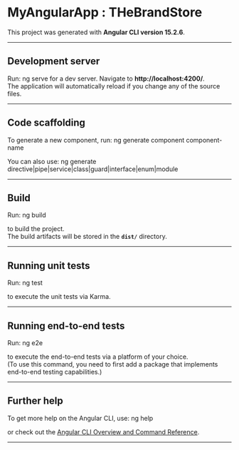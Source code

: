 # MyAngularApp : THeBrandStore

This project was generated with **Angular CLI version 15.2.6**.

---

## Development server
Run: ng serve
for a dev server. Navigate to **http://localhost:4200/**.  
The application will automatically reload if you change any of the source files.

---

## Code scaffolding
To generate a new component, run: ng generate component component-name
  
You can also use:
ng generate directive|pipe|service|class|guard|interface|enum|module

---

## Build
Run: ng build

to build the project.  
The build artifacts will be stored in the **`dist/`** directory.

---

## Running unit tests
Run: ng test

to execute the unit tests via Karma.

---

## Running end-to-end tests
Run: ng e2e

to execute the end-to-end tests via a platform of your choice.  
(To use this command, you need to first add a package that implements end-to-end testing capabilities.)

---

## Further help
To get more help on the Angular CLI, use: ng help

or check out the [Angular CLI Overview and Command Reference](https://angular.io/cli).

---

